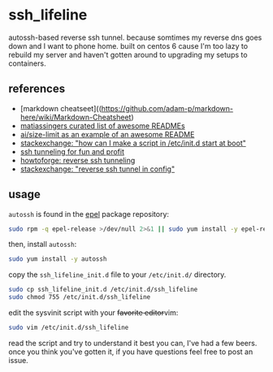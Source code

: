 # ssh_lifeline

autossh-based reverse ssh tunnel.
because somtimes my reverse dns goes down and I want to phone home.
built on centos 6 cause I'm too lazy to rebuild my server and haven't
gotten around to upgrading my setups to containers.

## references

* [markdown cheatseet]((https://github.com/adam-p/markdown-here/wiki/Markdown-Cheatsheet)
* [matiassingers curated list of awesome READMEs](https://github.com/matiassingers/awesome-readme)
* [ai/size-limit as an example of an awesome README](https://github.com/ai/size-limit/blob/master/README.md)
* [stackexchange: "how can I make a script in /etc/init.d start at boot"](https://unix.stackexchange.com/questions/20357/how-can-i-make-a-script-in-etc-init-d-start-at-boot)
* [ssh tunneling for fun and profit](https://www.everythingcli.org/ssh-tunnelling-for-fun-and-profit-autossh/)
* [howtoforge: reverse ssh tunneling](https://www.howtoforge.com/reverse-ssh-tunneling)
* [stackexchange: "reverse ssh tunnel in config"](https://unix.stackexchange.com/questions/162093/reverse-ssh-tunnel-in-config)

## usage

`autossh` is found in the [epel](https://fedoraproject.org/wiki/EPEL) package repository:

```sh
sudo rpm -q epel-release >/dev/null 2>&1 || sudo yum install -y epel-release
```

then, install `autossh`:

```sh
sudo yum install -y autossh
```

copy the `ssh_lifeline_init.d` file to your `/etc/init.d/` directory.

```sh
sudo cp ssh_lifeline_init.d /etc/init.d/ssh_lifeline
sudo chmod 755 /etc/init.d/ssh_lifeline
```

edit the sysvinit script with your ~~favorite editor~~vim:

```sh
sudo vim /etc/init.d/ssh_lifeline
```

read the script and try to understand it best you can, I've had a few beers.
once you think you've gotten it, 
if you have questions feel free to post an issue.

